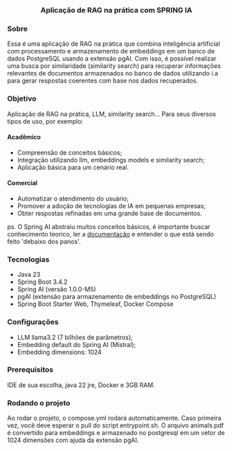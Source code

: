 <br/>
<h3 style="text-align: center;">Aplicação de RAG na prática com SPRING IA</h3>

### Sobre

Essa é uma aplicação de RAG na prática que combina inteligência artificial com processamento e armazenamento de embeddings em um banco de dados PostgreSQL usando a extensão pgAI. Com isso, é possível realizar uma busca por similaridade (similarity search)
para recuperar informações relevantes de documentos armazenados no banco de dados utilizando i.a para gerar respostas coerentes com base nos dados recuperados.

### Objetivo

Aplicação de RAG na prática, LLM, similarity search... Para seus diversos tipos de uso, por exemplo:

#### Acadêmico
- Compreensão de conceitos básicos;
- Integração utilizando llm, embeddings models e similarity search;
- Aplicação básica para um cenário real.

#### Comercial
- Automatizar o atendimento do usuário;
- Promover a adoção de tecnologias de IA em pequenas empresas;
- Obter respostas refinadas em uma grande base de documentos.

ps. O Spring AI abstraiu muitos conceitos básicos, é importante buscar conhecimento teorico, ler a [documentação](https://docs.spring.io/spring-ai/reference/concepts.html)
e entender o que está sendo feito 'debaixo dos panos'.

### Tecnologias

- Java 23
- Spring Boot 3.4.2
- Spring AI (versão 1.0.0-M5)
- pgAI (extensão para armazenamento de embeddings no PostgreSQL)
- Spring Boot Starter Web, Thymeleaf, Docker Compose

### Configurações

- LLM llama3.2 (7 bilhões de parâmetros);
- Embedding default do Spring AI (Mistral);
- Embedding dimensions: 1024

### Prerequisitos

IDE de sua escolha, java 22 jre, Docker e 3GB RAM.

### Rodando o projeto

Ao rodar o projeto, o compose.yml rodará automaticamente. Caso primeira vez, você deve esperar o pull do script 
entrypoint.sh. O arquivo animals.pdf é convertido para embeddings e armazenado no postgresql em um vetor de 1024
dimensões com ajuda da extensão pgAI.
